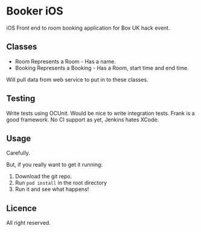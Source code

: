 # Booker iOS


iOS Front end to room booking application for Box UK hack event.

## Classes
* Room
    Represents a Room - Has a name.
* Booking
    Represents a Booking - Has a Room, start time and end time.

Will pull data from web service to put in to these classes.

## Testing
Write tests using OCUnit. Would be nice to write integration tests. Frank is a good framework. No CI support as yet, Jenkins hates XCode.

## Usage
Carefully.

But, if you really want to get it running:

1. Download the git repo.
2. Run `pod install` in the root directory
3. Run it and see what happens!

## Licence
All right reserved.
